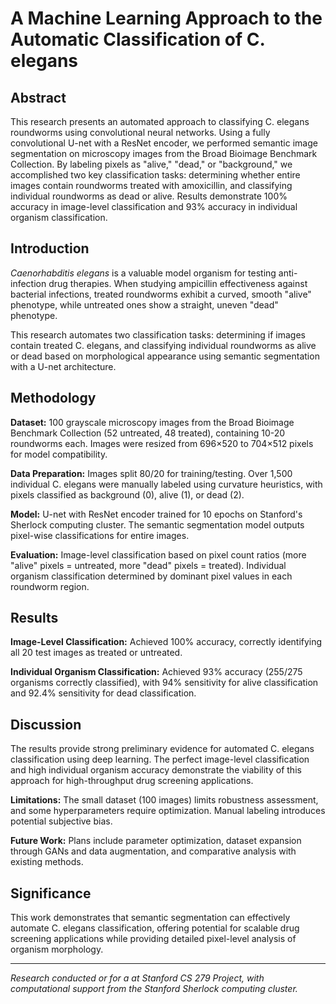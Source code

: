 # A Machine Learning Approach to the Automatic Classification of C. elegans

## Abstract

This research presents an automated approach to classifying C. elegans roundworms using convolutional neural networks. Using a fully convolutional U-net with a ResNet encoder, we performed semantic image segmentation on microscopy images from the Broad Bioimage Benchmark Collection. By labeling pixels as "alive," "dead," or "background," we accomplished two key classification tasks: determining whether entire images contain roundworms treated with amoxicillin, and classifying individual roundworms as dead or alive. Results demonstrate 100% accuracy in image-level classification and 93% accuracy in individual organism classification.

## Introduction

*Caenorhabditis elegans* is a valuable model organism for testing anti-infection drug therapies. When studying ampicillin effectiveness against bacterial infections, treated roundworms exhibit a curved, smooth "alive" phenotype, while untreated ones show a straight, uneven "dead" phenotype.

This research automates two classification tasks: determining if images contain treated C. elegans, and classifying individual roundworms as alive or dead based on morphological appearance using semantic segmentation with a U-net architecture.

## Methodology

**Dataset:** 100 grayscale microscopy images from the Broad Bioimage Benchmark Collection (52 untreated, 48 treated), containing 10-20 roundworms each. Images were resized from 696×520 to 704×512 pixels for model compatibility.

**Data Preparation:** Images split 80/20 for training/testing. Over 1,500 individual C. elegans were manually labeled using curvature heuristics, with pixels classified as background (0), alive (1), or dead (2).

**Model:** U-net with ResNet encoder trained for 10 epochs on Stanford's Sherlock computing cluster. The semantic segmentation model outputs pixel-wise classifications for entire images.

**Evaluation:** Image-level classification based on pixel count ratios (more "alive" pixels = untreated, more "dead" pixels = treated). Individual organism classification determined by dominant pixel values in each roundworm region.

## Results

**Image-Level Classification:** Achieved 100% accuracy, correctly identifying all 20 test images as treated or untreated.

**Individual Organism Classification:** Achieved 93% accuracy (255/275 organisms correctly classified), with 94% sensitivity for alive classification and 92.4% sensitivity for dead classification.

## Discussion

The results provide strong preliminary evidence for automated C. elegans classification using deep learning. The perfect image-level classification and high individual organism accuracy demonstrate the viability of this approach for high-throughput drug screening applications.

**Limitations:** The small dataset (100 images) limits robustness assessment, and some hyperparameters require optimization. Manual labeling introduces potential subjective bias.

**Future Work:** Plans include parameter optimization, dataset expansion through GANs and data augmentation, and comparative analysis with existing methods.

## Significance

This work demonstrates that semantic segmentation can effectively automate C. elegans classification, offering potential for scalable drug screening applications while providing detailed pixel-level analysis of organism morphology.

---

*Research conducted or for a at Stanford CS 279 Project, with computational support from the Stanford Sherlock computing cluster.*
